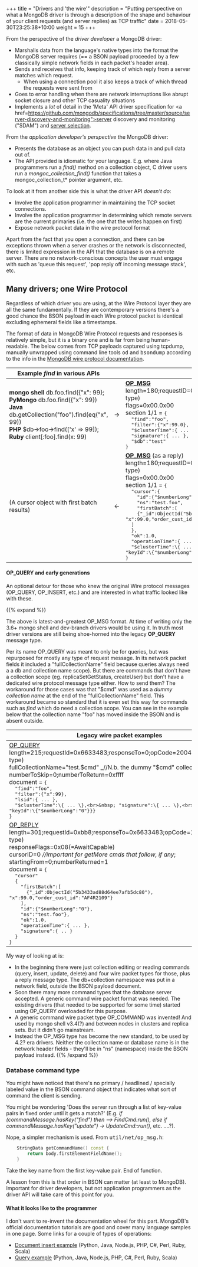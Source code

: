 +++
title = "Drivers and 'the wire'"
description = "Putting perspective on what a MongoDB driver is through a description of the shape and behaviour of your client requests (and server replies) as TCP traffic"
date =  2018-05-30T23:25:38+10:00
weight = 15
+++

From the perspective of the _driver developer_ a MongoDB driver:

- Marshalls data from the language's native types into the format the MongoDB server requires (== a BSON payload proceeded by a few classically simple network fields in each packet's header area).
- Sends and receives that info, keeping track of which reply from a server matches which request.
  - When using a connection pool it also keeps a track of which thread the requests were sent from
- Goes to error handling when there are network interruptions like abrupt socket closure and other TCP casuality situations
- Implements a _lot_ of detail in the 'Meta' API driver specification for <a href=https://github.com/mongodb/specifications/tree/master/source/server-discovery-and-monitoring">server discovery and monitoring</a> ("SDAM") and <a href="https://github.com/mongodb/specifications/tree/master/source/server-selection">server selection</a>.

From the _application developer's perspective_ the MongoDB driver:

- Presents the database as an object you can push data in and pull data out of.
- The API provided is idiomatic for your language. E.g. where Java programmers run a _find()_ method on a collection object, C driver users run a _mongoc\_collection\_find()_ function that takes a mongoc_collection_t\* pointer argument, etc.

To look at it from another side this is what the driver API _doesn't do_:

- Involve the application programmer in maintaining the TCP socket connections.
- Involve the application programmer in determining which remote servers are the current primaries (i.e. the one that the writes happen on first)
- Expose network packet data in the wire protocol format

Apart from the fact that you open a connection, and there can be exceptions thrown when a server crashes or the network is disconnected, there is limited expression in the API that the database is on a remote server.
There are no network-conscious concepts the user must engage with such as 'queue this request', 'pop reply off incoming message stack', etc.

## Many drivers; one Wire Protocol

Regardless of which driver you are using, at the Wire Protocol layer they are all the same fundamentally. If they are contemporary versions there's a good chance the BSON payload in each Wire protocol packet is identical excluding ephemeral fields like a timestamps.

The format of data in MongoDB Wire Protocol requests and responses is relatively simple, but it is a binary one and is far from being human-readable. The below comes from TCP payloads captured using tcpdump, manually unwrapped using command line tools <tt>od</tt> and <tt>bsondump</tt> according to the info in the <a href="https://docs.mongodb.com/manual/reference/mongodb-wire-protocol/">MongoDB wire protocol documentation</a>.

Example _find_ in various APIs |     | MongoDB wire packet |     | <tt>mongod</tt> code
------------------------------ | --- | ------------------- | --- | ----------------
**mongo shell** db.foo.find({"x": 99};<br>**PyMongo** db.foo.find({"x": 99})<br>**Java** db.getCollection("foo").find(eq("x", 99))<br>**PHP** $db->foo->find(['x' => 99]);<br>**Ruby** client[:foo].find(x: 99) | → | **<a href="https://docs.mongodb.com/manual/reference/mongodb-wire-protocol/#op-msg">OP_MSG</a>**<br>length=180;requestID=0x1b73a9;responseTo=0;opCode=2013(=OP_MSG type)<br>flags=0x00.0x00<br>section 1/1 = <tt>\{<br>&nbsp; "find":"foo",<br>&nbsp; "filter":\{"x":99.0\},<br>&nbsp; "$clusterTime":\{ ... }\},<br>&nbsp; "signature":\{ ... \},<br>&nbsp; "$db":"test"<br>\}</tt> | → | <a href="https://github.com/mongodb/mongo/blob/v3.6/src/mongo/db/commands/find_cmd.cpp">mongo::FindCmd::run</a>
 (A cursor object with first batch results) | ← | **<a href="https://docs.mongodb.com/manual/reference/mongodb-wire-protocol/#op-msg">OP_MSG</a>** (as a reply)<br>length=180;requestID=0xb5a;responseTo=0x1b73a9;opCode=2013(=OP_MSG type)<br>flags=0x00.0x00<br>section 1/1 = <tt>\{<br>&nbsp; "cursor":\{<br>&nbsp; &nbsp; "id":\{"$numberLong":"0"\},<br>&nbsp; &nbsp; "ns":"test.foo",<br>&nbsp; &nbsp; "firstBatch":[<br>&nbsp; &nbsp; \{"\_id":ObjectId("5b3433ad88d64ee7afb5dc80"), "x":99.0,"order_cust_id":"AF4R2109"}<br>&nbsp; ]<br>&nbsp; \},<br>&nbsp; "ok":1.0,<br>&nbsp; "operationTime":\{ ... \},<br>&nbsp; "$clusterTime":\{ ... \},<br>&nbsp; "signature":\{ ... \},<br>&nbsp; "keyId":\{"$numberLong":"0"\}\}\}<br>\}</tt> | ← |  ↲

#### OP\_QUERY and early generations

An optional detour for those who knew the original Wire protocol messages (OP\_QUERY, OP\_INSERT, etc.) and are interested in what traffic looked like with these.

{{% expand %}}

The above is latest-and-greatest OP_MSG format. At time of writing only the 3.6+ mongo shell and dev-branch drivers would be using it. In truth most driver versions are still being shoe-horned into the legacy **OP_QUERY** message type.

Per its name OP_QUERY was meant to only be for queries, but was repurposed for mostly any type of request message. In its network packet fields it included a "fullCollectionName" field because queries always need a a db and collection name scope). But there are commands that don't have a collection scope (eg. replicaSetGetStatus, createUser)  but don't have a dedicated wire protocol message type either. How to send them? The workaround for those cases was that "$cmd" was used as a _dummy collection name_ at the end of the "fullCollectionName" field. This workaround became so standard that it is even set this way for commands such as _find_ which do need a collection scope. You can see in the example below that the collection name "foo" has moved inside the BSON and is absent outside.


| Legacy wire packet examples |
| --------------------------- |
| <a href="https://docs.mongodb.com/manual/reference/mongodb-wire-protocol/#op-query">OP_QUERY</a><br>length=215;requestId=0x6633483;responseTo=0;opCode=2004(=OP_QUERY type)<br>fullCollectionName="test.$cmd" _//N.b. the dummy "$cmd" collection name_ <br>numberToSkip=0;numberToReturn=0xffff<br>document = <tt>\{<br>&nbsp; "find":"foo",<br>&nbsp; "filter":\{"x":99\},<br>&nbsp; "lsid":\{ ... \},<br>&nbsp; "$clusterTime":\{ ... \},<br>&nbsp; "signature":\{ ... \},<br>&nbsp; "keyId":\{"$numberLong":"0"\}\}\}<br>\}</tt> | 
| <a href="https://docs.mongodb.com/manual/reference/mongodb-wire-protocol/#op-reply">OP_REPLY</a><br>length=301;requestId=0xbb8;responseTo=0x6633483;opCode=1(=OP_REPLY type)<br>responseFlags=0x08(=AwaitCapable)<br>cursorID=0 _//important for getMore cmds that follow, if any_;<br>startingFrom=0;numberReturned=1<br>document = <tt>\{<br>&nbsp; "cursor"<br>&nbsp; \{<br>&nbsp; &nbsp; "firstBatch":[<br>&nbsp; &nbsp; &nbsp; \{"_id":ObjectId("5b3433ad88d64ee7afb5dc80"), "x":99.0,"order_cust_id":"AF4R2109"\}<br>&nbsp; &nbsp; ],<br>&nbsp; &nbsp; "id":\{"$numberLong":"0"\},<br>&nbsp; &nbsp; "ns":"test.foo"\},<br>&nbsp; &nbsp; "ok":1.0,<br>&nbsp; &nbsp; "operationTime":\{ ... \},<br>&nbsp; &nbsp; "signature":\{ .. \}<br>&nbsp; \}<br>\}</tt> |

My way of looking at is:

- In the beginning there were just collection editing or reading commands (query, insert, update, delete) and four wire packet types for those, plus a reply message type. The db+collection namespace was put in a network field, outside the BSON payload document.
- Soon there many more command types that the database server accepted. A generic command wire packet format was needed. The existing drivers (that needed to be supported for some time) started using OP_QUERY overloaded for this purpose.
- A generic command wire packet type OP_COMMAND was invented! And used by mongo shell v3.4(?) and between nodes in clusters and replica sets. But it didn't go mainstream.
- Instead the OP_MSG type has become the new standard, to be used by 4.2? era drivers. Neither the collection name or database name is in the network header fields - they'll be in "ns" (namespace) inside the BSON payload instead.
{{% /expand %}}

### Database command type

You might have noticed that there's no primary / headlined / specially labeled value in the BSON command object that indicates what sort of command the client is sending.

You might be wondering 'Does the server run through a list of key-value pairs in fixed order until it gets a match?' (E.g. _if (commandMessage.hasKey("find") then --> FindCmd:run(), else if commandMessage.hasKey("update") -> UpdateCmd::run()_, etc. ....?).

Nope, a simpler mechanism is used. From <tt>util/net/op_msg.h</tt>:
```C++
    StringData getCommandName() const {
        return body.firstElementFieldName();
    }
```

Take the key name from the first key-value pair. End of function.

A lesson from this is that order in BSON can matter (at least to MongoDB). Important for driver developers, but not application programmers as the driver API will take care of this point for you.

#### What it looks like to the programmer

I don't want to re-invent the documentation wheel for this part. MongoDB's official documentation tutorials are good and cover many language samples in one page. Some links for a couple of types of operations:

- <a href="https://docs.mongodb.com/manual/tutorial/insert-documents/">Document insert example</a> (Python, Java, Node.js, PHP, C#, Perl, Ruby, Scala)
- <a href="https://docs.mongodb.com/manual/tutorial/query-documents/">Query example</a> (Python, Java, Node.js, PHP, C#, Perl, Ruby, Scala)

